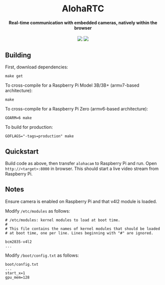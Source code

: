 <h1 align="center">
  AlohaRTC
  <br>
</h1>
<h4 align="center">Real-time communication with embedded cameras, natively within the browser</h4>
<p align="center">
  <a href="https://circleci.com/gh/lanikai/alohartc" alt="CircleCI"><img src="https://circleci.com/gh/lanikai/alohartc.svg?style=shield&circle-token=0bcc086c4c5c77ab6cfbdc85cb810f522ef7b8bd"></a>
  <a href="https://codecov.io/gh/lanikai/alohartc"><img src="https://codecov.io/gh/lanikai/alohartc/branch/master/graph/badge.svg?token=c5vL4R61Y0" /></a>
</p>

## Building

First, download dependencies:

    make get

To cross-compile for a Raspberry Pi Model 3B/3B+ (armv7-based architecture):

    make
    
To cross-compile for a Raspberry Pi Zero (armv6-based architecture):

    GOARM=6 make

To build for production:

    GOFLAGS="-tags=production" make


## Quickstart

Build code as above, then transfer `alohacam` to Raspberry Pi and run. Open
`http://<target>:8000` in browser. This should start a live video stream from
Raspberry Pi.
    
    
## Notes

Ensure camera is enabled on Raspberry Pi and that v4l2 module is loaded.

Modify `/etc/modules` as follows:

	# /etc/modules: kernel modules to load at boot time.
	#
	# This file contains the names of kernel modules that should be loaded
	# at boot time, one per line. Lines beginning with "#" are ignored.
	
	bcm2835-v4l2
	...

Modify `/boot/config.txt` as follows:

	boot/config.txt
	...
	start_x=1
	gpu_mem=128
